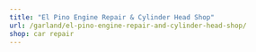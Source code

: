 ```yaml
---
title: "El Pino Engine Repair & Cylinder Head Shop"
url: /garland/el-pino-engine-repair-and-cylinder-head-shop/
shop: car repair
---
```

